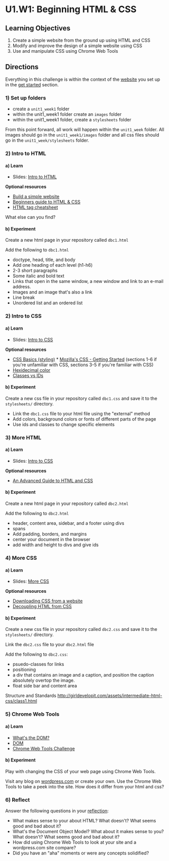 # U1.W1: Beginning HTML & CSS



## Learning Objectives
1. Create a simple website from the ground up using HTML and CSS
2. Modify and improve the design of a simple website using CSS
3. Use and manipulate CSS using Chrome Web Tools


## Directions

Everything in this challenge is within the context of the [website](../get_started/set_up_repo.md) you set up in the [get started](../get_started/) section.

### 1) Set up folders

* create a `unit1_week1` folder
* within the unit1_week1 folder create an `images` folder
* within the unit1_week1 folder, create a `stylesheets` folder

From this point forward, all work will happen within the `unit1_week` folder.  All images should go in the `unit1_week1/images` folder and all css files should go in the `unit1_week/stylesheets` folder.

### 2) Intro to HTML

#### a) Learn

* Slides: [Intro to HTML](http://girldevelopit.com/assets/html-css/class1.html)

**Optional resources**

* [Build a simple website](http://teamtreehouse.com/library/build-a-simple-website)
* [Beginners guide to HTML & CSS](http://learn.shayhowe.com/html-css/)
* [HTML tag cheatsheet](http://skillcrush.com/wp-content/uploads/2012/06/HTML-Cheatsheet-Skillcrush.pdf)

What else can you find?


#### b) Experiment
Create a new html page in your repository called `dbc1.html`

Add the following to `dbc1.html`

* doctype, head, title, and body
* Add one heading of each level (h1-h6) 
* 2-3 short paragraphs
* Some italic and bold text
* Links that open in the same window, a new window and link to an e-mail address.
* Images and an image that's also a link
* Line break
* Unordered list and an ordered list

### 2) Intro to CSS

#### a) Learn

* Slides: [Intro to CSS](http://girldevelopit.com/assets/html-css/class2.html)

**Optional resources**

* [CSS Basics (styling)](http://www.cssbasics.com/introduction-to-css/) * [Mozilla's CSS - Getting Started](https://developer.mozilla.org/en-US/docs/Web/Guide/CSS/Getting_started) (sections 1-6 if you're unfamiliar with CSS, sections 3-5 if you're familiar with CSS)
* [Hexidecimal color](http://skillcrush.com/2012/05/07/hexadecimal/)
* [Classes vs IDs](http://skillcrush.com/2013/01/28/understanding-css-classes-vs-ids/)


#### b) Experiment
Create a new css file in your repository called `dbc1.css` and save it to the `stylesheets/` directory.

* Link the `dbc1.css` file to your html file using the "external" method
* Add colors, background colors or fonts of different parts of the page
* Use ids and classes to change specific elements


### 3) More HTML

#### a) Learn

* Slides: [Intro to CSS](http://girldevelopit.com/assets/html-css/class3.html)

**Optional resources**

* [An Advanced Guide to HTML and CSS](http://learn.shayhowe.com/)

#### b) Experiment
Create a new html page in your repository called `dbc2.html`

Add the following to `dbc2.html`

* header, content area, sidebar, and a footer using divs
* spans
* Add padding, borders, and margins
* center your document in the browser
* add width and height to divs and give ids


### 4) More CSS

#### a) Learn

* Slides: [More CSS](http://girldevelopit.com/assets/intermediate-html-css/class1.html#/17)

**Optional resources**

- [Downloading CSS from a website](http://www.cssbasics.com/download-css-styles-from-a-website/)
-  [Decoupling HTML from CSS](http://coding.smashingmagazine.com/2012/04/20/decoupling-html-from-css/)


#### b) Experiment
Create a new css file in your repository called `dbc2.css` and save it to the `stylesheets/` directory.

Link the `dbc2.css` file to your `dbc2.html` file

Add the following to `dbc2.css`:

* psuedo-classes for links
* positioning
* a div that contains an image and a caption, and position the caption absolutely overtop the image.
* float side bar and content area

Structure and Standards
http://girldevelopit.com/assets/intermediate-html-css/class1.html


### 5) Chrome Web Tools

#### a) Learn

* [What's the DOM?](https://developer.mozilla.org/en-US/docs/DOM/DOM_Reference/Introduction)
* [DOM](http://skillcrush.com/2012/10/17/dom-document-object-model/)
* [Chrome Web Tools Challenge](https://socrates.devbootcamp.com/challenges/463)


#### b) Experiment

Play with changing the CSS of your web page using Chrome Web Tools.

Visit any blog on [wordpress.com](http://www.wordpress.com) or create your own.  Use the Chrome Web Tools to take a peek into the site.  How does it differ from your html and css?


### 6) Reflect 

Answer the following questions in your [reflection](../reflection.md):
* What makes sense to your about HTML? What doesn't? What seems good and bad about it?
* What's the Document Object Model? What about it makes sense to you? What doesn't? What seems good and bad about it?
* How did using Chrome Web Tools to look at your site and a wordpress.com site compare?
* Did you have an "aha" moments or were any concepts solidified?
